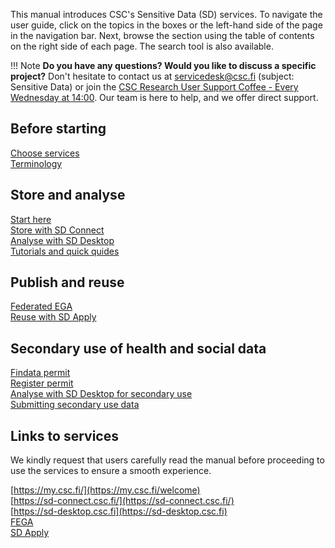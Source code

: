 
This manual introduces CSC's Sensitive Data (SD) services. To navigate the user guide, click on the topics in the boxes or the left-hand side of the page in the navigation bar. Next, browse the section using the table of contents on the right side of each page. The search tool is also available.

!!! Note
    **Do you have any questions? Would you like to discuss a specific project?** Don't hesitate to contact us at servicedesk@csc.fi (subject: Sensitive Data) or join the [CSC Research User Support Coffee - Every Wednesday at 14:00](https://ssl.eventilla.com/usersupportcoffee). Our team is here to help, and we offer direct support. 


<div class="quick-links-container">

  <div class="quick-links-topic">
    <span class="quick-links-title"><h2>Before starting</h2></span>
     <div class="quick-links-item">
      <a class="quick-link" target="_self" href="../sd-choose-services/">Choose services</a>
    </div>
    <div class="quick-links-item">
      <a class="quick-link" target="_self" href="../sd-terminology/">Terminology</a>
    </div>
  </div>
  
 
  <div class="quick-links-topic">
    <span class="quick-links-title"><h2>Store and analyse</h2></span>
    <div class="quick-links-item">
      <a class="quick-link" target="_self" href="../sd-start-here/">Start here</a>
    </div>
    <div class="quick-links-item">
      <a class="quick-link" target="_self" href="../sd-connect/">Store with SD Connect</a>
    </div>
    <div class="quick-links-item">
      <a class="quick-link" target="_self" href="../sd-desktop/">Analyse with SD Desktop</a>
    </div>
    <div class="quick-links-item">
      <a class="quick-link" target="_self" href="../sd-tutorials/">Tutorials and quick quides</a>
    </div>
  </div>

  <div class="quick-links-topic">
    <span class="quick-links-title"><h2>Publish and reuse</h2></span>
    <div class="quick-links-item">
      <a class="quick-link" target="_self" href="../sd-fega/">Federated EGA</a>
    </div>
    <div class="quick-links-item">
      <a class="quick-link" target="_self" href="../sd-apply/">Reuse with SD Apply</a>
    </div>
  </div>

   <div class="quick-links-topic">
    <span class="quick-links-title"><h2>Secondary use of health and social data</h2></span>
    <div class="quick-links-item">
      <a class="quick-link" target="_self" href="../mk-findata/">Findata permit</a>
    </div>
    <div class="quick-links-item">
      <a class="quick-link" target="_self" href="../mk-single-register/">Register permit</a>
    </div>
    <div class="quick-links-item">
      <a class="quick-link" target="_self" href="../mk-desktop/">Analyse with SD Desktop for secondary use</a>
    </div>
    <div class="quick-links-item">
      <a class="quick-link" target="_self" href="../mk-data-controllers/">Submitting secondary use data</a>
    </div>
  </div>
</div>

## Links to services

We kindly request that users carefully read the manual before proceeding to use the services to ensure a smooth experience. 

[https://my.csc.fi/](https://my.csc.fi/welcome)
<br/>
[https://sd-connect.csc.fi/](https://sd-connect.csc.fi/)
<br/>
[https://sd-desktop.csc.fi](https://sd-desktop.csc.fi)
<br/>
[FEGA]()
<br/>
[SD Apply]()

